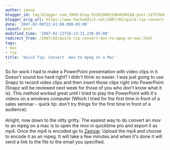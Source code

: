 ```yaml
---
author: jenny
blogger_id: tag:blogger.com,1999:blog-5518298822864690168.post-127576492015915572
blogger_orig_url: https://www.hackaddict.net/2007/02/quick-tip-convert-mov-to-mpeg-on-mac.html
date: '2007-02-09T22:41:00.000-05:00'
layout: post
modified_time: '2007-02-12T10:13:31.238-05:00'
redirect_from: /2007/02/quick-tip-convert-mov-to-mpeg-on-mac.html
tags:
- mac
- tip
title: 'Quick Tip: Convert .mov to mpeg on a Mac'
---
```


So for work I had to make a PowerPoint presentation with video clips in it.  Doesn't sound too hard right?  I didn't think so easier.  I was just going to use Snapz to record video clips and then insert those clips right into PowerPoint (Snapz will be reviewed next week for those of you who don't know what it is).  This method worked great until I tried to play the PowerPoint with it's videos on a windows computer (Which I tried for the first time in front of a sales seminar - quick tip: don't try things for the first time in front of a audience).<br/><br/>Alright, now down to the nitty gritty.  The easiest way to do convert an mov to an mpeg on a mac is to open the mov in quicktime pro and export it as mp4.  Once the mp4 is encoded go to <a href="http://www.zamzar.com/">Zamzar</a>.  Upload the mp4 and choose to encode it as an mpeg.  It will take a few minutes and when it's done it will send a link to the file to the email you specified.